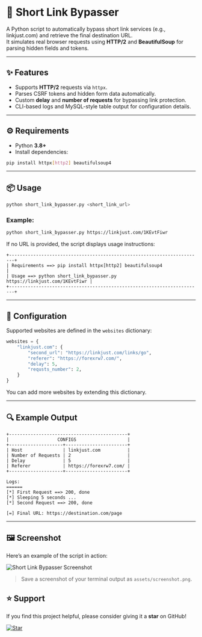 # 🔗 Short Link Bypasser

A Python script to automatically bypass short link services (e.g., linkjust.com) and retrieve the final destination URL.  
It simulates real browser requests using **HTTP/2** and **BeautifulSoup** for parsing hidden fields and tokens.

---

## ✨ Features
- Supports **HTTP/2** requests via `httpx`.
- Parses CSRF tokens and hidden form data automatically.
- Custom **delay** and **number of requests** for bypassing link protection.
- CLI-based logs and MySQL-style table output for configuration details.

---

## ⚙️ Requirements
- Python **3.8+**
- Install dependencies:
```bash
pip install httpx[http2] beautifulsoup4
```

---

## 📦 Usage
```bash
python short_link_bypasser.py <short_link_url>
```

### Example:
```bash
python short_link_bypasser.py https://linkjust.com/1KEvtFiwr
```

If no URL is provided, the script displays usage instructions:
```
+------------------------------------------------------------------------+
| Requirements ==> pip install httpx[http2] beautifulsoup4               |
| Usage ==> python short_link_bypasser.py https://linkjust.com/1KEvtFiwr |
+------------------------------------------------------------------------+
```

---

## 📜 Configuration
Supported websites are defined in the `websites` dictionary:
```python
websites = {
    "linkjust.com": {
        "second_url": "https://linkjust.com/links/go",
        "referer": "https://forexrw7.com/",
        "delay": 5,
        "requsts_number": 2,
    }
}
```
You can add more websites by extending this dictionary.

---

## 🔍 Example Output
```
+--------------------------------------------+
|                  CONFIGS                   |
+--------------------+-----------------------+
| Host               | linkjust.com          |
| Number of Requests | 2                     |
| Delay              | 5                     |
| Referer            | https://forexrw7.com/ |
+--------------------+-----------------------+

Logs:
======
[*] First Request ==> 200, done
[*] Sleeping 5 seconds ...
[*] Second Request ==> 200, done

[=] Final URL: https://destination.com/page
```

---

## 🖼 Screenshot
Here’s an example of the script in action:

![Short Link Bypasser Screenshot](./assets/screenshot.png)

> Save a screenshot of your terminal output as `assets/screenshot.png`.


## ⭐ Support
If you find this project helpful, please consider giving it a **star** on GitHub!

[![Star](https://img.shields.io/github/stars/your-username/short-link-bypasser?style=social)](https://github.com/your-username/short-link-bypasser)
